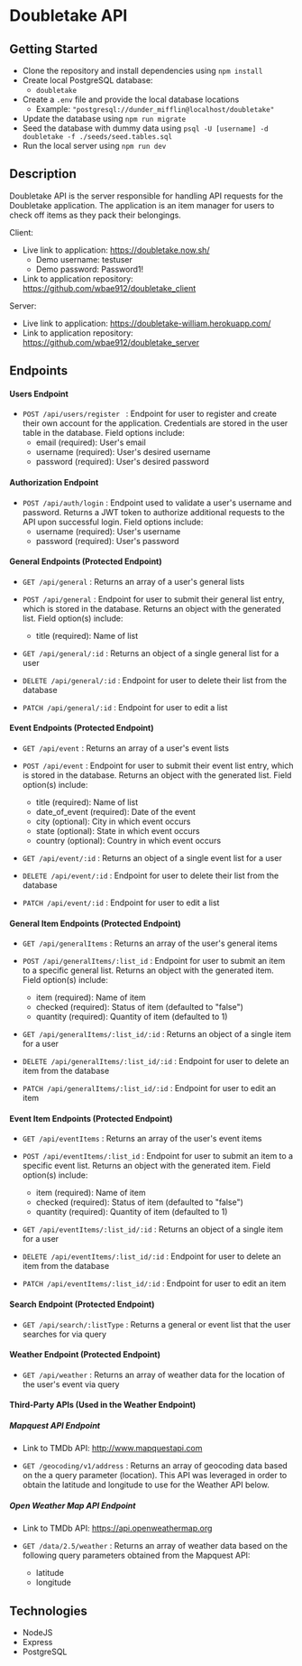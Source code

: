 # Doubletake API


## Getting Started
* Clone the repository and install dependencies using ```npm install```
* Create local PostgreSQL database:
  * ```doubletake```
* Create a ```.env``` file and provide the local database locations
  * Example: ```"postgresql://dunder_mifflin@localhost/doubletake"```
* Update the database using ```npm run migrate```
* Seed the database with dummy data using ```psql -U [username] -d doubletake -f ./seeds/seed.tables.sql```
* Run the local server using ```npm run dev```


## Description
Doubletake API is the server responsible for handling API requests for the Doubletake application. The application is an item manager for users to check off items as they pack their belongings.

Client:
* Live link to application: https://doubletake.now.sh/
  * Demo username: testuser
  * Demo password: Password1!
* Link to application repository: https://github.com/wbae912/doubletake_client

Server:
* Live link to application: https://doubletake-william.herokuapp.com/
* Link to application repository: https://github.com/wbae912/doubletake_server


## Endpoints
#### Users Endpoint
* ```POST /api/users/register ``` : Endpoint for user to register and create their own account for the application. Credentials are stored in the user table in the database. Field options include:
  * email (required): User's email
  * username (required): User's desired username
  * password (required): User's desired password


#### Authorization Endpoint
* ```POST /api/auth/login``` : Endpoint used to validate a user's username and password. Returns a JWT token to authorize additional requests to the API upon successful login. Field options include:
  * username (required): User's username
  * password (required): User's password


#### General Endpoints (Protected Endpoint)
* ```GET /api/general``` : Returns an array of a user's general lists
* ```POST /api/general``` : Endpoint for user to submit their general list entry, which is stored in the database. Returns an object with the generated list. Field option(s) include:
  * title (required): Name of list

* ```GET /api/general/:id``` : Returns an object of a single general list for a user
* ```DELETE /api/general/:id``` : Endpoint for user to delete their list from the database
* ```PATCH /api/general/:id``` : Endpoint for user to edit a list


#### Event Endpoints (Protected Endpoint)
* ```GET /api/event``` : Returns an array of a user's event lists
* ```POST /api/event``` : Endpoint for user to submit their event list entry, which is stored in the database. Returns an object with the generated list. Field option(s) include:
  * title (required): Name of list
  * date_of_event (required): Date of the event
  * city (optional): City in which event occurs
  * state (optional): State in which event occurs
  * country (optional): Country in which event occurs

* ```GET /api/event/:id``` : Returns an object of a single event list for a user
* ```DELETE /api/event/:id``` : Endpoint for user to delete their list from the database
* ```PATCH /api/event/:id``` : Endpoint for user to edit a list


#### General Item Endpoints (Protected Endpoint)
* ```GET /api/generalItems``` : Returns an array of the user's general items
* ```POST /api/generalItems/:list_id``` : Endpoint for user to submit an item to a specific general list. Returns an object with the generated item. Field option(s) include:
  * item (required): Name of item
  * checked (required): Status of item (defaulted to "false")
  * quantity (required): Quantity of item (defaulted to 1)

* ```GET /api/generalItems/:list_id/:id``` : Returns an object of a single item for a user
* ```DELETE /api/generalItems/:list_id/:id``` : Endpoint for user to delete an item from the database
* ```PATCH /api/generalItems/:list_id/:id``` : Endpoint for user to edit an item


#### Event Item Endpoints (Protected Endpoint)
* ```GET /api/eventItems``` : Returns an array of the user's event items
* ```POST /api/eventItems/:list_id``` : Endpoint for user to submit an item to a specific event list. Returns an object with the generated item. Field option(s) include:
  * item (required): Name of item
  * checked (required): Status of item (defaulted to "false")
  * quantity (required): Quantity of item (defaulted to 1)

* ```GET /api/eventItems/:list_id/:id``` : Returns an object of a single item for a user
* ```DELETE /api/eventItems/:list_id/:id``` : Endpoint for user to delete an item from the database
* ```PATCH /api/eventItems/:list_id/:id``` : Endpoint for user to edit an item


#### Search Endpoint (Protected Endpoint)
* ```GET /api/search/:listType``` : Returns a general or event list that the user searches for via query


#### Weather Endpoint (Protected Endpoint)
* ```GET /api/weather``` : Returns an array of weather data for the location of the user's event via query

#### Third-Party APIs (Used in the Weather Endpoint)

##### Mapquest API Endpoint
* Link to TMDb API: http://www.mapquestapi.com

* ```GET /geocoding/v1/address``` : Returns an array of geocoding data based on the a query parameter (location). This API was leveraged in order to obtain the latitude and longitude to use for the Weather API below.


##### Open Weather Map API Endpoint
* Link to TMDb API: https://api.openweathermap.org

* ```GET /data/2.5/weather``` : Returns an array of weather data based on the following query parameters obtained from the Mapquest API:
  * latitude
  * longitude


## Technologies
* NodeJS
* Express
* PostgreSQL